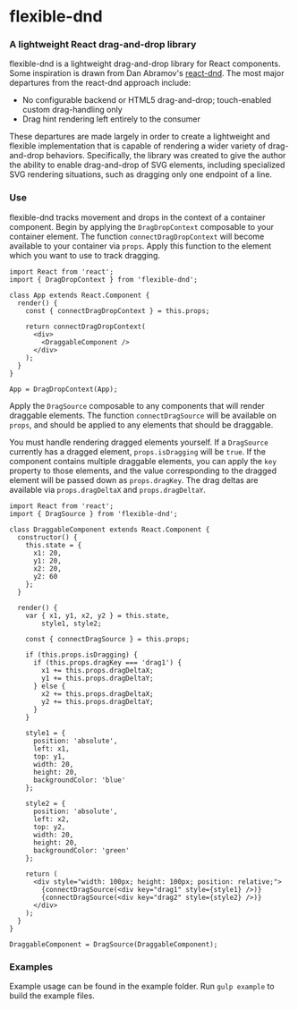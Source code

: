 # flexible-dnd
### A lightweight React drag-and-drop library

flexible-dnd is a lightweight drag-and-drop library for React components. Some inspiration is drawn from Dan Abramov's [react-dnd](https://github.com/gaearon/react-dnd). The most major departures from the react-dnd approach include:

* No configurable backend or HTML5 drag-and-drop; touch-enabled custom drag-handling only
* Drag hint rendering left entirely to the consumer

These departures are made largely in order to create a lightweight and flexible implementation that is capable of rendering a wider variety of drag-and-drop behaviors. Specifically, the library was created to give the author the ability to enable drag-and-drop of SVG elements, including specialized SVG rendering situations, such as dragging only one endpoint of a line.

### Use

flexible-dnd tracks movement and drops in the context of a container component. Begin by applying the `DragDropContext` composable to your container element. The function `connectDragDropContext` will become available to your container via `props`. Apply this function to the element which you want to use to track dragging.

```
import React from 'react';
import { DragDropContext } from 'flexible-dnd';

class App extends React.Component {
  render() {
    const { connectDragDropContext } = this.props;

    return connectDragDropContext(
      <div>
        <DraggableComponent />
      </div>
    );
  }
}

App = DragDropContext(App);
```

Apply the `DragSource` composable to any components that will render draggable elements. The function `connectDragSource` will be available on `props`, and should be applied to any elements that should be draggable.

You must handle rendering dragged elements yourself. If a `DragSource` currently has a dragged element, `props.isDragging` will be `true`. If the component contains multiple draggable elements, you can apply the `key` property to those elements, and the value corresponding to the dragged element will be passed down as `props.dragKey`. The drag deltas are available via `props.dragDeltaX` and `props.dragDeltaY`.

```
import React from 'react';
import { DragSource } from 'flexible-dnd';

class DraggableComponent extends React.Component {
  constructor() {
    this.state = {
      x1: 20,
      y1: 20,
      x2: 20,
      y2: 60
    };
  }

  render() {
    var { x1, y1, x2, y2 } = this.state,
        style1, style2;

    const { connectDragSource } = this.props;

    if (this.props.isDragging) {
      if (this.props.dragKey === 'drag1') {
        x1 += this.props.dragDeltaX;
        y1 += this.props.dragDeltaY;
      } else {
        x2 += this.props.dragDeltaX;
        y2 += this.props.dragDeltaY;
      }
    }

    style1 = {
      position: 'absolute',
      left: x1,
      top: y1,
      width: 20,
      height: 20,
      backgroundColor: 'blue'
    };

    style2 = {
      position: 'absolute',
      left: x2,
      top: y2,
      width: 20,
      height: 20,
      backgroundColor: 'green'
    };

    return (
      <div style="width: 100px; height: 100px; position: relative;">
        {connectDragSource(<div key="drag1" style={style1} />)}
        {connectDragSource(<div key="drag2" style={style2} />)}
      </div>
    );
  }
}

DraggableComponent = DragSource(DraggableComponent);
```

### Examples

Example usage can be found in the example folder. Run `gulp example` to build the example files.

